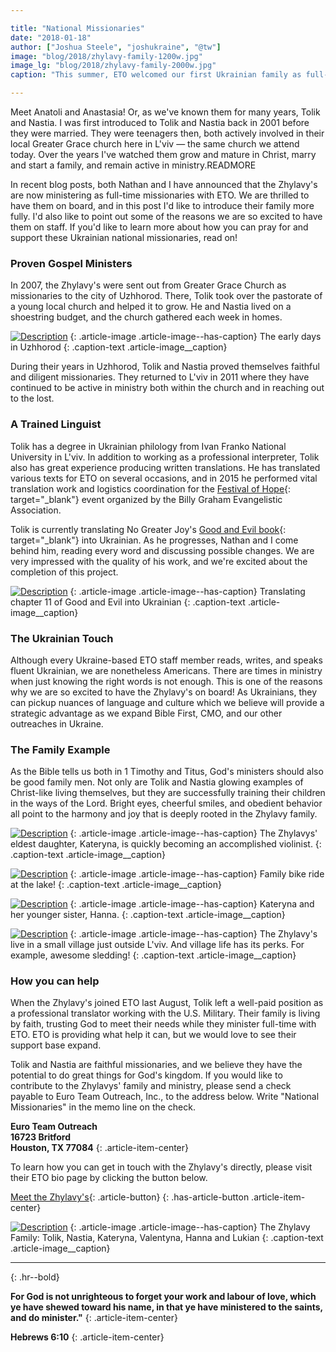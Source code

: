 ```yaml
---

title: "National Missionaries"
date: "2018-01-18"
author: ["Joshua Steele", "joshukraine", "@tw"]
image: "blog/2018/zhylavy-family-1200w.jpg"
image_lg: "blog/2018/zhylavy-family-2000w.jpg"
caption: "This summer, ETO welcomed our first Ukrainian family as full-time staff members. We'd like to tell you about their family and their ministry!"

---
```


Meet Anatoli and Anastasia! Or, as we've known them for many years, Tolik and Nastia. I was first introduced to Tolik and Nastia back in 2001 before they were married. They were teenagers then, both actively involved in their local Greater Grace church here in L'viv — the same church we attend today. Over the years I've watched them grow and mature in Christ, marry and start a family, and remain active in ministry.READMORE

In recent blog posts, both Nathan and I have announced that the Zhylavy's are now ministering as full-time missionaries with ETO. We are thrilled to have them on board, and in this post I'd like to introduce their family more fully. I'd also like to point out some of the reasons we are so excited to have them on staff. If you'd like to learn more about how you can pray for and support these Ukrainian national missionaries, read on!

### Proven Gospel Ministers

In 2007, the Zhylavy's were sent out from Greater Grace Church as missionaries to the city of Uzhhorod. There, Tolik took over the pastorate of a young local church and helped it to grow. He and Nastia lived on a shoestring budget, and the church gathered each week in homes.

[![Description](/assets/images/blog/2018/uzhhorod-550w.jpg)](/assets/images/blog/2018/uzhhorod-2000w.jpg)
{: .article-image .article-image--has-caption}
The early days in Uzhhorod
{: .caption-text .article-image__caption}

During their years in Uzhhorod, Tolik and Nastia proved themselves faithful and diligent missionaries. They returned to L'viv in 2011 where they have continued to be active in ministry both within the church and in reaching out to the lost.

### A Trained Linguist

Tolik has a degree in Ukrainian philology from Ivan Franko National University in L'viv. In addition to working as a professional interpreter, Tolik also has great experience producing written translations. He has translated various texts for ETO on several occasions, and in 2015 he performed vital translation work and logistics coordination for the [Festival of Hope](https://billygraham.org/story/christians-in-ukraine-after-festival-of-hope-great-and-mighty-is-our-god/){: target="_blank"} event organized by the Billy Graham Evangelistic Association.

Tolik is currently translating No Greater Joy's [Good and Evil book](https://nogreaterjoy.org/ministry/good-and-evil/){: target="_blank"} into Ukrainian. As he progresses, Nathan and I come behind him, reading every word and discussing possible changes. We are very impressed with the quality of his work, and we're excited about the completion of this project.

[![Description](/assets/images/blog/2018/tolik-translating-550w.jpg)](/assets/images/blog/2018/tolik-translating-2000w.jpg)
{: .article-image .article-image--has-caption}
Translating chapter 11 of Good and Evil into Ukrainian
{: .caption-text .article-image__caption}

### The Ukrainian Touch

Although every Ukraine-based ETO staff member reads, writes, and speaks fluent Ukrainian, we are nonetheless Americans. There are times in ministry when just knowing the right words is not enough. This is one of the reasons why we are so excited to have the Zhylavy's on board! As Ukrainians, they can pickup nuances of language and culture which we believe will provide a strategic advantage as we expand Bible First, CMO, and our other outreaches in Ukraine.

### The Family Example

As the Bible tells us both in 1 Timothy and Titus, God's ministers should also be good family men. Not only are Tolik and Nastia glowing examples of Christ-like living themselves, but they are successfully training their children in the ways of the Lord. Bright eyes, cheerful smiles, and obedient behavior all point to the harmony and joy that is deeply rooted in the Zhylavy family.

[![Description](/assets/images/blog/2018/katya-violin-550h.jpg)](/assets/images/blog/2018/katya-violin-2000h.jpg)
{: .article-image .article-image--has-caption}
The Zhylavys' eldest daughter, Kateryna, is quickly becoming an accomplished violinist.
{: .caption-text .article-image__caption}

[![Description](/assets/images/blog/2018/family-biking-550w.jpg)](/assets/images/blog/2018/family-biking-2000w.jpg)
{: .article-image .article-image--has-caption}
Family bike ride at the lake!
{: .caption-text .article-image__caption}

[![Description](/assets/images/blog/2018/katya-valya-flowers-550w.jpg)](/assets/images/blog/2018/katya-valya-flowers-2000w.jpg)
{: .article-image .article-image--has-caption}
Kateryna and her younger sister, Hanna.
{: .caption-text .article-image__caption}

[![Description](/assets/images/blog/2018/winter-sledding-550w.jpg)](/assets/images/blog/2018/winter-sledding-2000w.jpg)
{: .article-image .article-image--has-caption}
The Zhylavy's live in a small village just outside L'viv. And village life has its perks. For example, awesome sledding!
{: .caption-text .article-image__caption}

### How you can help

When the Zhylavy's joined ETO last August, Tolik left a well-paid position as a professional translator working with the U.S. Military. Their family is living by faith, trusting God to meet their needs while they minister full-time with ETO. ETO is providing what help it can, but we would love to see their support base expand.

Tolik and Nastia are faithful missionaries, and we believe they have the potential to do great things for God's kingdom. If you would like to contribute to the Zhylavys' family and ministry, please send a check payable to Euro Team Outreach, Inc., to the address below. Write "National Missionaries" in the memo line on the check.  

**Euro Team Outreach  
16723 Britford  
Houston, TX 77084**
{: .article-item-center}

To learn how you can get in touch with the Zhylavy's directly, please visit their ETO bio page by clicking the button below.

[Meet the Zhylavy's](http://euroteamoutreach.org/zhylavy/){: .article-button}
{: .has-article-button .article-item-center}

[![Description](/assets/images/blog/2018/zhylavy-family-2-550w.jpg)](/assets/images/blog/2018/zhylavy-family-2-2000w.jpg)
{: .article-image .article-image--has-caption}
The Zhylavy Family: Tolik, Nastia, Kateryna, Valentyna, Hanna and Lukian
{: .caption-text .article-image__caption}

---
{: .hr--bold}

**For God is not unrighteous to forget your work and labour of love, which ye have shewed toward his name, in that ye have ministered to the saints, and do minister."**
{: .article-item-center}

**Hebrews 6:10**
{: .article-item-center}
